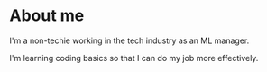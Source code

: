 # About me

I'm a non-techie working in the tech industry as an ML manager.

I'm learning coding basics so that I can do my job more effectively.
